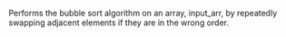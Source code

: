 Performs the bubble sort algorithm on an array, input_arr, by repeatedly swapping adjacent elements if they are in the wrong order.